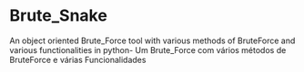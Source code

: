 # Brute_Snake
An object oriented Brute_Force tool with various methods of BruteForce and various functionalities in python- Um Brute_Force com vários métodos de BruteForce e várias Funcionalidades
